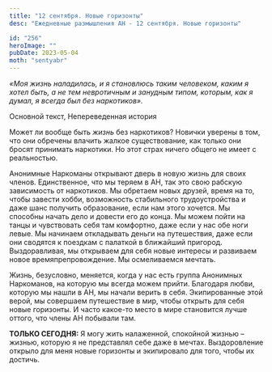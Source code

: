 ```yaml
---
title: "12 сентября. Новые горизонты"
desc: "Ежедневные размышления АН - 12 сентября. Новые горизонты"

id: "256"
heroImage: ""
pubDate: 2023-05-04
moth: "sentyabr"
---
```


_«Моя жизнь наладилась, и я становлюсь таким человеком, каким я хотел быть, а
не тем невротичным и занудным типом, которым, как я думал, я всегда был без
наркотиков»._

Основной текст, Непереведенная история

Может ли вообще быть _жизнь_ без наркотиков? Новички уверены в том, что они
обречены влачить жалкое существование, как только они бросят принимать
наркотики. Но этот страх ничего общего не имеет с реальностью.

Анонимные Наркоманы открывают дверь в новую жизнь для своих членов.
Единственное, что мы теряем в АН, так это свою рабскую зависимость от
наркотиков. Мы обретаем новых друзей, время на то, чтобы завести хобби,
возможность стабильного трудоустройства и даже шанс получить образование, если
нам этого хочется. Мы способны начать дело и довести его до конца. Мы можем
пойти на танцы и чувствовать себя там комфортно, даже если у нас обе ноги
левые. Мы начинаем откладывать деньги на путешествия, даже если они сводятся к
поездкам с палаткой в ближайший пригород. Выздоравливая, мы открываем для себя
новые интересы и развиваем новое времяпрепровождение. Мы осмеливаемся мечтать.

Жизнь, безусловно, меняется, когда у нас есть группа Анонимных Наркоманов, на
которую мы всегда можем прийти. Благодаря любви, которую мы нашли в АН, мы
начали верить в себя. Экипированные этой верой, мы совершаем путешествие в
мир, чтобы открыть для себя новые горизонты. И часто какое-то место в мире
становится лучше оттого, что члены АН побывали там.

**ТОЛЬКО СЕГОДНЯ:** Я могу жить налаженной, спокойной жизнью – жизнью, которую
я не представлял себе даже в мечтах. Выздоровление открыло для меня новые
горизонты и экипировало для того, чтобы их достичь.

